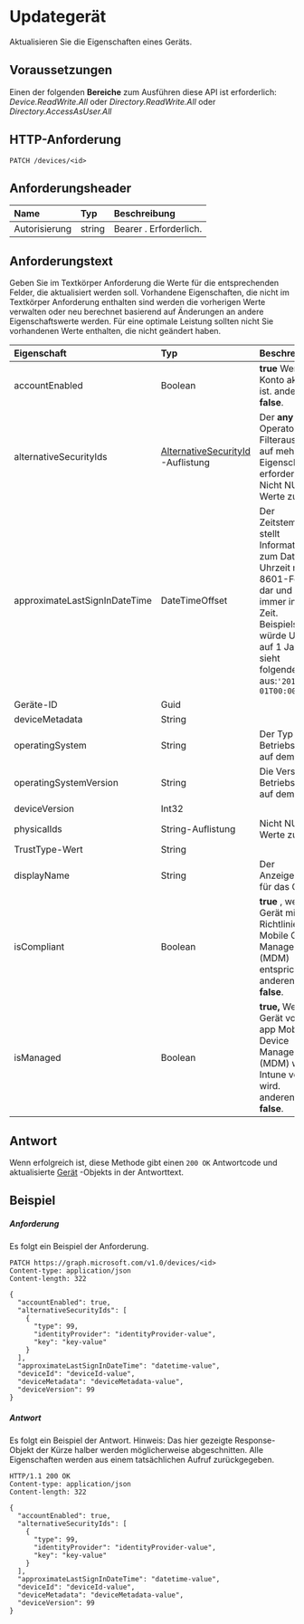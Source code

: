 # <a name="update-device"></a>Updategerät

Aktualisieren Sie die Eigenschaften eines Geräts.
## <a name="prerequisites"></a>Voraussetzungen
Einen der folgenden **Bereiche** zum Ausführen diese API ist erforderlich: *Device.ReadWrite.All* oder *Directory.ReadWrite.All* oder *Directory.AccessAsUser.All*

## <a name="http-request"></a>HTTP-Anforderung
<!-- { "blockType": "ignored" } -->
```http
PATCH /devices/<id>
```
## <a name="request-headers"></a>Anforderungsheader
| Name       | Typ | Beschreibung|
|:-----------|:------|:----------|
| Autorisierung  | string  | Bearer <token>. Erforderlich. |

## <a name="request-body"></a>Anforderungstext
Geben Sie im Textkörper Anforderung die Werte für die entsprechenden Felder, die aktualisiert werden soll. Vorhandene Eigenschaften, die nicht im Textkörper Anforderung enthalten sind werden die vorherigen Werte verwalten oder neu berechnet basierend auf Änderungen an andere Eigenschaftswerte werden. Für eine optimale Leistung sollten nicht Sie vorhandenen Werte enthalten, die nicht geändert haben.

| Eigenschaft     | Typ   |Beschreibung|
|:---------------|:--------|:----------|
|accountEnabled|Boolean| **true** Wenn das Konto aktiviert ist. anderenfalls **false**. |
|alternativeSecurityIds|[AlternativeSecurityId](../resources/alternativesecurityid.md) -Auflistung| Der **any** -Operator ist für Filterausdrücke auf mehrwertige Eigenschaften erforderlich. Nicht NULL-Werte zulässt.           |
|approximateLastSignInDateTime|DateTimeOffset|            Der Zeitstempeltyp stellt Informationen zum Datum und Uhrzeit mit ISO 8601-Format dar und ist immer in UTC-Zeit. Beispielsweise würde Uhr UTC auf 1 Jan 2014 sieht folgendermaßen aus:`'2014-01-01T00:00:00Z'`|
|Geräte-ID|Guid|            |
|deviceMetadata|String||
|operatingSystem|String|Der Typ des Betriebssystems auf dem Gerät.|
|operatingSystemVersion|String|Die Version des Betriebssystems auf dem Gerät|
|deviceVersion|Int32|            |
|physicalIds|String-Auflistung| Nicht NULL-Werte zulässt.            |
|TrustType-Wert|String||
|displayName|String|Der Anzeigename für das Gerät.|
|isCompliant|Boolean|**true** , wenn das Gerät mit Richtlinien für Mobile Geräte Management (MDM) entspricht. anderenfalls **false**.|
|isManaged|Boolean|**true,** Wenn das Gerät von einer app Mobile Device Management (MDM) wie Intune verwaltet wird. anderenfalls **false**.|

## <a name="response"></a>Antwort
Wenn erfolgreich ist, diese Methode gibt einen `200 OK` Antwortcode und aktualisierte [Gerät](../resources/device.md) -Objekts in der Antworttext.
## <a name="example"></a>Beispiel
##### <a name="request"></a>Anforderung
Es folgt ein Beispiel der Anforderung.
<!-- {
  "blockType": "request",
  "name": "update_device"
}-->
```http
PATCH https://graph.microsoft.com/v1.0/devices/<id>
Content-type: application/json
Content-length: 322

{
  "accountEnabled": true,
  "alternativeSecurityIds": [
    {
      "type": 99,
      "identityProvider": "identityProvider-value",
      "key": "key-value"
    }
  ],
  "approximateLastSignInDateTime": "datetime-value",
  "deviceId": "deviceId-value",
  "deviceMetadata": "deviceMetadata-value",
  "deviceVersion": 99
}
```
##### <a name="response"></a>Antwort
Es folgt ein Beispiel der Antwort. Hinweis: Das hier gezeigte Response-Objekt der Kürze halber werden möglicherweise abgeschnitten. Alle Eigenschaften werden aus einem tatsächlichen Aufruf zurückgegeben.
<!-- {
  "blockType": "response",
  "truncated": true,
  "@odata.type": "microsoft.graph.device"
} -->
```http
HTTP/1.1 200 OK
Content-type: application/json
Content-length: 322

{
  "accountEnabled": true,
  "alternativeSecurityIds": [
    {
      "type": 99,
      "identityProvider": "identityProvider-value",
      "key": "key-value"
    }
  ],
  "approximateLastSignInDateTime": "datetime-value",
  "deviceId": "deviceId-value",
  "deviceMetadata": "deviceMetadata-value",
  "deviceVersion": 99
}
```

<!-- uuid: 8fcb5dbc-d5aa-4681-8e31-b001d5168d79
2015-10-25 14:57:30 UTC -->
<!-- {
  "type": "#page.annotation",
  "description": "Update device",
  "keywords": "",
  "section": "documentation",
  "tocPath": ""
}-->
